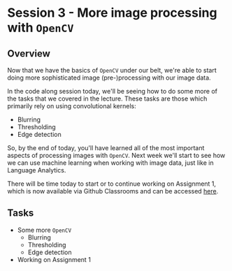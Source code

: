 # Session 3 - More image processing with ```OpenCV```

## Overview

Now that we have the basics of ```OpenCV``` under our belt, we're able to start doing more sophisticated image (pre-)processing with our image data.

In the code along session today, we'll be seeing how to do some more of the tasks that we covered in the lecture. These tasks are those which primarily rely on using convolutional kernels:

- Blurring
- Thresholding
- Edge detection

So, by the end of today, you'll have learned all of the most important aspects of processing images with ```OpenCV```. Next week we'll start to see how we can use machine learning when working with image data, just like in Language Analytics.

There will be time today to start or to continue working on Assignment 1, which is now available via Github Classrooms and can be accessed [here](https://classroom.github.com/a/BzEQJiKC).

## Tasks

- Some more ```OpenCV```
  - Blurring
  - Thresholding
  - Edge detection
- Working on Assignment 1
